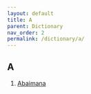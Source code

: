 ```yaml
---
layout: default
title: A
parent: Dictionary
nav_order: 2
permalink: /dictionary/a/
---
```


## A

1. [Abaimana](abaimana.html)
